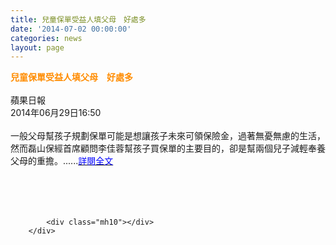```yaml
---
title: 兒童保單受益人填父母　好處多
date: '2014-07-02 00:00:00'
categories: news
layout: page
---
```


<div class="text">
			<div>
	<div>
		<span style="color:#ff8c00;"><span style="font-size:14px;"><strong>兒童保單受益人填父母　好處多</strong></span></span></div>
	<div>
		&nbsp;</div>
	<div>
		蘋果日報</div>
	<div>
		2014年06月29日16:50 &nbsp; &nbsp;</div>
	<div>
		&nbsp;</div>
	<div>
		一般父母幫孩子規劃保單可能是想讓孩子未來可領保險金，過著無憂無慮的生活，然而磊山保經首席顧問李佳蓉幫孩子買保單的主要目的，卻是幫兩個兒子減輕奉養父母的重擔。......<a href="http://www.appledaily.com.tw/realtimenews/article/finance/20140629/424802/%E5%85%92%E7%AB%A5%E4%BF%9D%E5%96%AE%E5%8F%97%E7%9B%8A%E4%BA%BA%E3%80%80%E5%BB%BA%E8%AD%B0%E5%A1%AB%E7%88%B6%E6%AF%8D"><span style="color:#0000ff;">詳閱全文</span></a></div>
	<div>
		&nbsp;</div>
	<div>
		&nbsp;</div>
	<div>
		&nbsp;</div>
</div>
<div>
	&nbsp;</div>

			<div class="mh10"></div>
		</div>